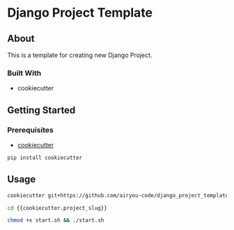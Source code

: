 # Django Project Template


## About

This is a template for creating new Django Project.

### Built With

- cookiecutter

## Getting Started

### Prerequisites

- [cookiecutter](https://cookiecutter.readthedocs.io/en/stable/installation.html)

```bash
pip install cookiecutter
```

## Usage

```bash
cookiecutter git+https://github.com/airyou-code/django_project_template.git
```

```bash
cd {{cookiecutter.project_slug}}

chmod +x start.sh && ./start.sh
```

